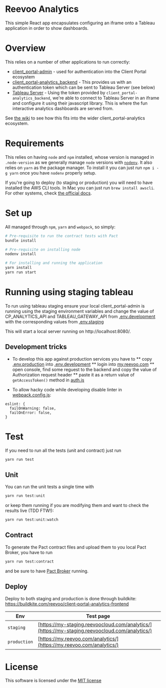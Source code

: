 # Reevoo Analytics

This simple React app encapsulates configuring an iframe onto a Tableau application in order to show dashboards.

# Overview

This relies on a number of other applications to run correctly:

* [client_portal-admin](https://github.com/reevoo/client_portal-admin) - used for authentication into the Client Portal ecosystem
* [client_portal-analytics_backend](https://github.com/reevoo/client_portal-analytics/tree/master/backend) - This provides us with an authentication token which can be sent to Tableau Server (see below)
* [Tableau Server](http://www.tableau.com/products/server) - Using the token provided by `client_portal-analytics_backend`, we're able to connect to Tableau Server in an iframe and configure it using their javascript library. This is where the fun interactive analytics dashboards are served from.

See [the wiki](https://reevoo.atlassian.net/wiki/display/PLAT/MyReevoo+Analytics+-+Technical+Architecture+Diagram) to see how this fits into the wider client_portal-analytics ecosystem.

# Requirements

This relies on having `node` and `npm` installed, whose version is managed in `.node-version` as we generally manage `node` versions with [`nodenv`](https://github.com/nodenv/nodenv). It also relies on `yarn` as the package manager. To install it you can just run `npm i -g yarn` once you have `nodenv` properly setup.

If you're going to deploy (to staging or production) you will need to have installed the AWS CLI tools. In Mac you can just run `brew install awscli`. For other systems, check [the official docs](https://aws.amazon.com/cli/).

# Set up

All managed through `npm`, `yarn` and `webpack`, so simply:

```bash
# Pre-requisite to run the contract tests with Pact
bundle install

# Pre-requisite on installing node
nodenv install

# For installing and running the application
yarn install
yarn run start
```

# Running using staging tableau

To run using tableau staging ensure your local client_portal-admin is running using the staging environment variables
and change the value of CP_ANALYTICS_API and TABLEAU_GATEWAY_API from [.env.development](/.env.development) with the corresponding values from [.env.staging](.env.staging)

This will start a local server running on http://localhost:8080/.

## Development tricks

* To develop this app against production services you have to
** copy [.env.production](/.env.production) into [.env.development](/.env.development)
** login into [my.reevoo.com](https://my.reeevoo.com)
** open console, find some reguest to the backend and copy the value of Authorization request header
** paste it as a return value of `getAccessToken()` method in [auth.js](/app/js/services/auth.js)


* To allow hacky code while developing disable linter in [webpack.config.js](/webpack.config.js):
```
eslint: {
  failOnWarning: false,
  failOnError: false,
}
```


# Test

If you need to run all the tests (unit and contract) just run

```bash
yarn run test
```

## Unit

You can run the unit tests a single time with

```bash
yarn run test:unit
```

or keep them running if you are modifying them and want to check the results live (TDD FTW!):

```bash
yarn run test:unit:watch
```

## Contract

To generate the Pact contract files and upload them to you local Pact Broker, you have to run

```bash
yarn run test:contract
```

and be sure to have [Pact Broker](https://github.com/reevoo/pact_broker) running.

## Deploy

Deploy to both staging and production is done through buildkite: https://buildkite.com/reevoo/client-portal-analytics-frontend

| Env | Test page |
|-----|-----------|
| `staging` | [https://my-staging.reevoocloud.com/analytics/](https://my-staging.reevoocloud.com/analytics/) |
| `production` | [https://my.reevoo.com/analytics/](https://my.reevoo.com/analytics/) |


# License

This software is licensed under the [MIT license](https://opensource.org/licenses/MIT)
